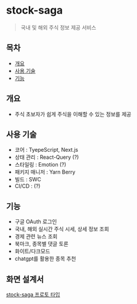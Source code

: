 # stock-saga

> 국내 및 해외 주식 정보 제공 서비스

## 목차

- [개요](#개요)
- [사용 기술](#사용-기술)
- [기능](#기능)

## 개요

- 주식 초보자가 쉽게 주식을 이해할 수 있는 정보를 제공

## 사용 기술

- 코어 : TyepeScript, Next.js
- 상태 관리 : React-Query (?)
- 스타일링 : Emotion (?)
- 패키지 매니저 : Yarn Berry
- 빌드 : SWC
- CI/CD : (?)

## 기능

- 구글 OAuth 로그인
- 국내, 해외 실시간 주식 시세, 상세 정보 조회
- 경제 관련 뉴스 조회
- 북마크, 종목별 댓글 토론
- 화이트/다크모드
- chatgpt를 활용한 종목 추천

## 화면 설계서
[stock-saga 프로토 타입](https://ovenapp.io/project/s3rW1UYmvzipGY50PqZT1tqdwQ6oWP6J#v0Ww2)
